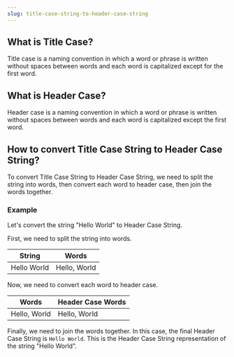 ```yaml
---
slug: title-case-string-to-header-case-string
---
```


## What is Title Case?

Title case is a naming convention in which a word or phrase is written without spaces between words and each word is capitalized except for the first word.

## What is Header Case?

Header case is a naming convention in which a word or phrase is written without spaces between words and each word is capitalized except the first word.

## How to convert Title Case String to Header Case String?

To convert Title Case String to Header Case String, we need to split the string into words, then convert each word to header case, then join the words together.

### Example

Let's convert the string "Hello World" to Header Case String.

First, we need to split the string into words.

| String      | Words        |
| ----------- | ------------ |
| Hello World | Hello, World |

Now, we need to convert each word to header case.

| Words        | Header Case Words |
| ------------ | ----------------- |
| Hello, World | Hello, World      |

Finally, we need to join the words together. In this case, the final Header Case String is `Hello World`. This is the Header Case String representation of the string "Hello World".
